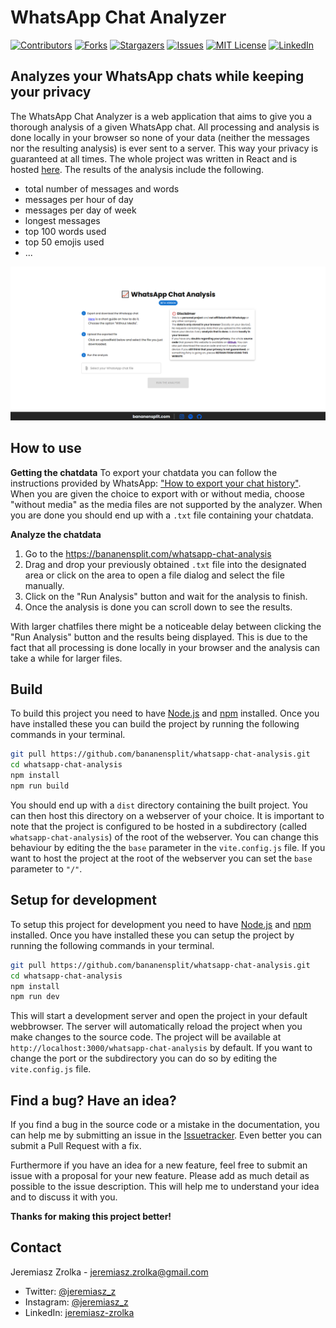 # WhatsApp Chat Analyzer

[![Contributors][contributors-shield]][contributors-url]
[![Forks][forks-shield]][forks-url]
[![Stargazers][stars-shield]][stars-url]
[![Issues][issues-shield]][issues-url]
[![MIT License][license-shield]][license-url]
[![LinkedIn][linkedin-shield]][linkedin-url]




## Analyzes your WhatsApp chats while keeping your privacy

The WhatsApp Chat Analyzer is a web application that aims to give you a thorough analysis of a given WhatsApp chat. All processing and analysis is done locally in your browser so none of your data (neither the messages nor the resulting analysis) is ever sent to a server. This way your privacy is guaranteed at all times. The whole project was written in React and is hosted [here](https://bananensplit.com/whatsapp-chat-analysis). The results of the analysis include the following.

* total number of messages and words
* messages per hour of day
* messages per day of week
* longest messages
* top 100 words used
* top 50 emojis used
* ...

![Screenshot](./media_readme/Landingpage-screenshot.png)




## How to use

**Getting the chatdata**
To export your chatdata you can follow the instructions provided by WhatsApp: ["How to export your chat history"](https://faq.whatsapp.com/1180414079177245). When you are given the choice to export with or without media, choose "without media" as the media files are not supported by the analyzer. When you are done you should end up with a `.txt` file containing your chatdata.


**Analyze the chatdata**
1. Go to the https://bananensplit.com/whatsapp-chat-analysis
2. Drag and drop your previously obtained `.txt` file into the designated area or click on the area to open a file dialog and select the file manually.
3. Click on the "Run Analysis" button and wait for the analysis to finish.
4. Once the analysis is done you can scroll down to see the results.


With larger chatfiles there might be a noticeable delay between clicking the "Run Analysis" button and the results being displayed. This is due to the fact that all processing is done locally in your browser and the analysis can take a while for larger files.




## Build

To build this project you need to have [Node.js](https://nodejs.org/en/) and [npm](https://www.npmjs.com/) installed. Once you have installed these you can build the project by running the following commands in your terminal.

```bash
git pull https://github.com/bananensplit/whatsapp-chat-analysis.git
cd whatsapp-chat-analysis
npm install
npm run build
```

You should end up with a `dist` directory containing the built project. You can then host this directory on a webserver of your choice. It is important to note that the project is configured to be hosted in a subdirectory (called `whatsapp-chat-analysis`) of the root of the webserver. You can change this behaviour by editing the the `base` parameter in the `vite.config.js` file. If you want to host the project at the root of the webserver you can set the `base` parameter to `"/"`.




## Setup for development

To setup this project for development you need to have [Node.js](https://nodejs.org/en/) and [npm](https://www.npmjs.com/) installed. Once you have installed these you can setup the project by running the following commands in your terminal.

```bash
git pull https://github.com/bananensplit/whatsapp-chat-analysis.git
cd whatsapp-chat-analysis
npm install
npm run dev
```

This will start a development server and open the project in your default webbrowser. The server will automatically reload the project when you make changes to the source code. The project will be available at `http://localhost:3000/whatsapp-chat-analysis` by default. If you want to change the port or the subdirectory you can do so by editing the `vite.config.js` file.




## Find a bug? Have an idea?

If you find a bug in the source code or a mistake in the documentation, you can help me by submitting an issue in the [Issuetracker][issues-url]. Even better you can submit a Pull Request with a fix.

Furthermore if you have an idea for a new feature, feel free to submit an issue with a proposal for your new feature. Please add as much detail as possible to the issue description. This will help me to understand your idea and to discuss it with you.

**Thanks for making this project better!**




## Contact

Jeremiasz Zrolka - jeremiasz.zrolka@gmail.com
* Twitter: [@jeremiasz_z][twitter-url]
* Instagram: [@jeremiasz_z][instagram-url]
* LinkedIn: [jeremiasz-zrolka][linkedin-url]



<!-- MARKDOWN LINKS & IMAGES -->
[repo]: https://github.com/bananensplit/whatsapp-chat-analysis

[contributors-shield]: https://img.shields.io/github/contributors/bananensplit/whatsapp-chat-analysis.svg
[contributors-url]: https://github.com/bananensplit/whatsapp-chat-analysis/graphs/contributors
[forks-shield]: https://img.shields.io/github/forks/bananensplit/whatsapp-chat-analysis.svg
[forks-url]: https://github.com/bananensplit/whatsapp-chat-analysis/network/members
[stars-shield]: https://img.shields.io/github/stars/bananensplit/whatsapp-chat-analysis.svg
[stars-url]: https://github.com/bananensplit/whatsapp-chat-analysis/stargazers
[issues-shield]: https://img.shields.io/github/issues/bananensplit/whatsapp-chat-analysis.svg
[issues-url]: https://github.com/bananensplit/whatsapp-chat-analysis/issues
[license-shield]: https://img.shields.io/github/license/bananensplit/whatsapp-chat-analysis.svg
[license-url]: https://github.com/bananensplit/whatsapp-chat-analysis/blob/master/LICENSE.md
[linkedin-shield]: https://img.shields.io/badge/-LinkedIn-black.svg?logo=linkedin&colorB=555
[linkedin-url]: https://www.linkedin.com/in/jeremiasz-zrolka-78431021b
[twitter-url]: https://twitter.com/jeremiasz_z
[instagram-url]: https://instagram.com/jeremiasz_z